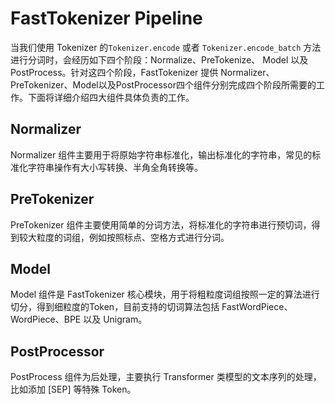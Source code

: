# FastTokenizer Pipeline

当我们使用 Tokenizer 的`Tokenizer.encode` 或者 `Tokenizer.encode_batch` 方法进行分词时，会经历如下四个阶段：Normalize、PreTokenize、 Model 以及 PostProcess。针对这四个阶段，FastTokenizer 提供 Normalizer、PreTokenizer、Model以及PostProcessor四个组件分别完成四个阶段所需要的工作。下面将详细介绍四大组件具体负责的工作。

## Normalizer

Normalizer 组件主要用于将原始字符串标准化，输出标准化的字符串，常见的标准化字符串操作有大小写转换、半角全角转换等。

## PreTokenizer

PreTokenizer 组件主要使用简单的分词方法，将标准化的字符串进行预切词，得到较大粒度的词组，例如按照标点、空格方式进行分词。

## Model

Model 组件是 FastTokenizer 核心模块，用于将粗粒度词组按照一定的算法进行切分，得到细粒度的Token，目前支持的切词算法包括 FastWordPiece、WordPiece、BPE 以及 Unigram。

## PostProcessor

PostProcess 组件为后处理，主要执行 Transformer 类模型的文本序列的处理，比如添加 [SEP] 等特殊 Token。

